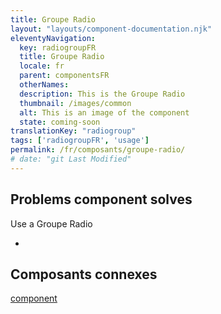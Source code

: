 ```yaml
---
title: Groupe Radio
layout: "layouts/component-documentation.njk"
eleventyNavigation:
  key: radiogroupFR
  title: Groupe Radio
  locale: fr
  parent: componentsFR
  otherNames:
  description: This is the Groupe Radio
  thumbnail: /images/common
  alt: This is an image of the component
  state: coming-soon
translationKey: "radiogroup"
tags: ['radiogroupFR', 'usage']
permalink: /fr/composants/groupe-radio/
# date: "git Last Modified"
---
```


## Problems component solves

Use a Groupe Radio

-

<article class="bg-full-width bg-primary text-light pt-500 pb-400 my-500">
  <h2 class="mt-0 mb-400">Composants connexes</h2>

<a href="" class="link-light">component</a>

</article>
